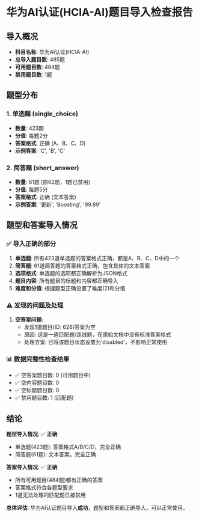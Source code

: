 # 华为AI认证(HCIA-AI)题目导入检查报告

## 导入概况
- **科目名称**: 华为AI认证(HCIA-AI)
- **总导入题目数**: 485题
- **可用题目数**: 484题
- **禁用题目数**: 1题

## 题型分布

### 1. 单选题 (single_choice)
- **数量**: 423题
- **分值**: 每题2分
- **答案格式**: 正确 (A、B、C、D)
- **示例答案**: 'C', 'B', 'C'

### 2. 简答题 (short_answer)
- **数量**: 61题 (原62题，1题已禁用)
- **分值**: 每题5分
- **答案格式**: 正确 (文本答案)
- **示例答案**: '更新', 'Boosting', '99.89'

## 题型和答案导入情况

### ✅ 导入正确的部分
1. **单选题**: 所有423道单选题的答案格式正确，都是A、B、C、D中的一个
2. **简答题**: 61道简答题的答案格式正确，包含具体的文本答案
3. **选项格式**: 单选题的选项都正确解析为JSON格式
4. **题目内容**: 所有题目的标题和内容都正确导入
5. **难度和分值**: 根据题型正确设置了难度(2)和分值

### ⚠️ 发现的问题及处理
1. **空答案问题**: 
   - 发现1道题目(ID: 626)答案为空
   - 原因: 这是一道匹配题/连线题，在原始文档中没有标准答案格式
   - 处理方案: 已将该题目状态设置为'disabled'，不影响正常使用

### 📊 数据完整性检查结果
- ✅ 空答案题目数: 0 (可用题目中)
- ✅ 空内容题目数: 0
- ✅ 空标题题目数: 0
- ✅ 禁用题目数: 1 (匹配题)

## 结论

**题型导入情况**: ✅ **正确**
- 单选题(423题): 答案格式A/B/C/D，完全正确
- 简答题(61题): 文本答案，完全正确

**答案导入情况**: ✅ **正确**
- 所有可用题目(484题)都有正确的答案
- 答案格式符合各题型要求
- 1道无法处理的匹配题已被禁用

**总体评估**: 华为AI认证题目导入**成功**，题型和答案都正确导入，可以正常使用。